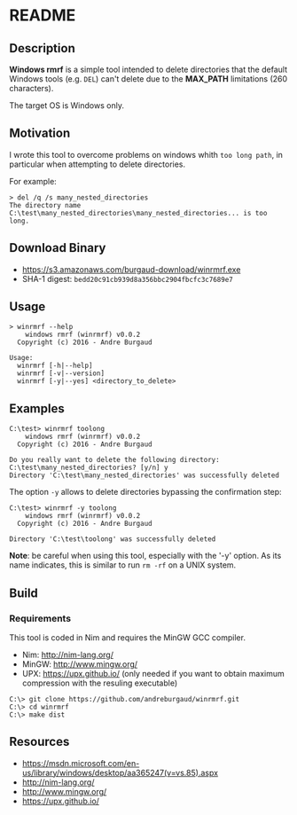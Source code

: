 # README

## Description

**Windows rmrf** is a simple tool intended to delete directories that the default 
Windows tools (e.g. `DEL`) can't delete due to the **MAX_PATH** limitations 
(260 characters).

The target OS is Windows only.

## Motivation

I wrote this tool to overcome problems on windows whith `too long path`, in 
particular when attempting to delete directories.

For example:

```
> del /q /s many_nested_directories
The directory name C:\test\many_nested_directories\many_nested_directories... is too long.
```

## Download Binary

* https://s3.amazonaws.com/burgaud-download/winrmrf.exe
* SHA-1 digest: `bedd20c91cb939d8a356bbc2904fbcfc3c7689e7`

## Usage

```
> winrmrf --help
    windows rmrf (winrmrf) v0.0.2
  Copyright (c) 2016 - Andre Burgaud

Usage:
  winrmrf [-h|--help]
  winrmrf [-v|--version]
  winrmrf [-y|--yes] <directory_to_delete>
```

## Examples

```
C:\test> winrmrf toolong
    windows rmrf (winrmrf) v0.0.2
  Copyright (c) 2016 - Andre Burgaud

Do you really want to delete the following directory:
C:\test\many_nested_directories? [y/n] y
Directory 'C:\test\many_nested_directories' was successfully deleted
```

The option `-y` allows to delete directories bypassing the confirmation step:

```
C:\test> winrmrf -y toolong
    windows rmrf (winrmrf) v0.0.2
  Copyright (c) 2016 - Andre Burgaud

Directory 'C:\test\toolong' was successfully deleted
```

**Note**: be careful when using this tool, especially with the '-y' option. As its
name indicates, this is similar to run `rm -rf` on a UNIX system.

## Build

### Requirements

This tool is coded in Nim and requires the MinGW GCC compiler.

* Nim: http://nim-lang.org/
* MinGW: http://www.mingw.org/
* UPX: https://upx.github.io/ (only needed if you want to obtain maximum compression with the resuling executable)

```
C:\> git clone https://github.com/andreburgaud/winrmrf.git
C:\> cd winrmrf
C:\> make dist
```

## Resources

* https://msdn.microsoft.com/en-us/library/windows/desktop/aa365247(v=vs.85).aspx
* http://nim-lang.org/
* http://www.mingw.org/
* https://upx.github.io/
